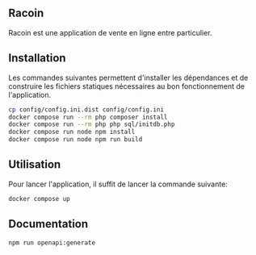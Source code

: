 ## Racoin

Racoin est une application de vente en ligne entre particulier.

## Installation
Les commandes suivantes permettent d'installer les dépendances et de construire les fichiers statiques nécessaires au bon fonctionnement de l'application.
```bash
cp config/config.ini.dist config/config.ini
docker compose run --rm php composer install
docker compose run --rm php php sql/initdb.php
docker compose run node npm install
docker compose run node npm run build

```

## Utilisation
Pour lancer l'application, il suffit de lancer la commande suivante:
```bash
docker compose up
```

## Documentation
```bash
npm run openapi:generate
```
